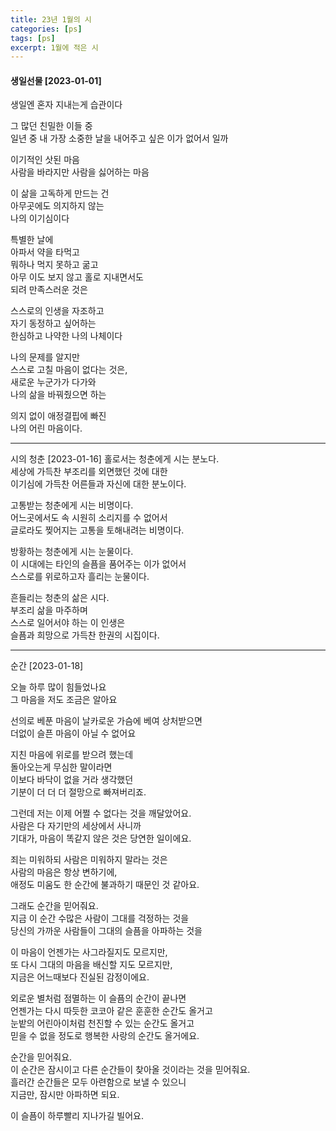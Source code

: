 ```yaml
---
title: 23년 1월의 시
categories: [ps]
tags: [ps]
excerpt: 1월에 적은 시
---
```

#### 생일선물 [2023-01-01]

생일엔 혼자 지내는게 습관이다   

그 많던 친밀한 이들 중  
일년 중 내 가장 소중한 날을 내어주고 싶은 이가 없어서 일까   

이기적인 삿된 마음  
사람을 바라지만 사람을 싫어하는 마음  

이 삶을 고독하게 만드는 건  
아무곳에도 의지하지 않는  
나의 이기심이다  

특별한 날에  
아파서 약을 타먹고  
뭐하나 먹지 못하고 굶고  
아무 이도 보지 않고 홀로 지내면서도  
되려 만족스러운 것은  
  
스스로의 인생을 자조하고  
자기 동정하고 싶어하는  
한심하고 나약한 나의 나체이다  

나의 문제를 알지만  
스스로 고칠 마음이 없다는 것은,  
새로운 누군가가 다가와  
나의 삶을 바꿔줬으면 하는 

의지 없이 애정결핍에 빠진  
나의 어린 마음이다.  

---

시의 청춘 [2023-01-16]
홀로서는 청춘에게 시는 분노다.  
세상에 가득찬 부조리를 외면했던 것에 대한   
이기심에 가득찬 어른들과 자신에 대한 분노이다.  

고통받는 청춘에게 시는 비명이다.  
어느곳에서도 속 시원히 소리지를 수 없어서  
글로라도 찢어지는 고통을 토해내려는 비명이다.  

방황하는 청춘에게 시는 눈물이다.  
이 시대에는 타인의 슬픔을 품어주는 이가 없어서  
스스로를 위로하고자 흘리는 눈물이다.  

흔들리는 청춘의 삶은 시다.  
부조리 삶을 마주하며  
스스로 일어서야 하는 이 인생은  
슬픔과 희망으로 가득찬 한권의 시집이다.  

---

순간 [2023-01-18]

오늘 하루 많이 힘들었나요  
그 마음을 저도 조금은 알아요  

선의로 베푼 마음이
날카로운 가슴에 베여 상처받으면  
더없이 슬픈 마음이 아닐 수 없어요  

지친 마음에 위로를 받으려 했는데  
돌아오는게 무심한 말이라면  
이보다 바닥이 없을 거라 생각했던  
기분이 더 더 더 절망으로 빠져버리죠.  

그런데 저는 이제 어쩔 수 없다는 것을 깨달았어요.  
사람은 다 자기만의 세상에서 사니까  
기대가, 마음이 똑같지 않은 것은 당연한 일이에요.  

죄는 미워하되 사람은 미워하지 말라는 것은  
사람의 마음은 항상 변하기에,  
애정도 미움도 한 순간에 불과하기 때문인 것 같아요.  

그래도 순간을 믿어줘요.  
지금 이 순간 수많은 사람이 그대를 걱정하는 것을  
당신의 가까운 사람들이 그대의 슬픔을 아파하는 것을  

이 마음이 언젠가는 사그라질지도 모르지만,  
또 다시 그대의 마음을 배신할 지도 모르지만,  
지금은 어느때보다 진실된 감정이에요.  

외로운 별처럼 점멸하는 이 슬픔의 순간이 끝나면  
언젠가는 다시 따듯한 코코아 같은 훈훈한 순간도 올거고  
눈밭의 어린아이처럼 천진할 수 있는 순간도 올거고  
믿을 수 없을 정도로 행복한 사랑의 순간도 올거에요.  

순간을 믿어줘요.  
이 순간은 잠시이고 다른 순간들이 찾아올 것이라는 것을 믿어줘요.  
흘러간 순간들은 모두 아련함으로 보낼 수 있으니  
지금만, 잠시만 아파하면 되요.  

이 슬픔이 하루빨리 지나가길 빌어요.  
